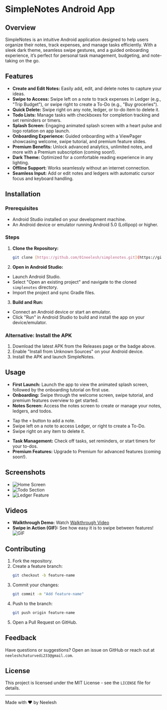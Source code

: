 # SimpleNotes Android App

## Overview
SimpleNotes is an intuitive Android application designed to help users organize their notes, track expenses, and manage tasks efficiently. With a sleek dark theme, seamless swipe gestures, and a guided onboarding experience, it’s perfect for personal task management, budgeting, and note-taking on the go.

## Features
- **Create and Edit Notes:** Easily add, edit, and delete notes to capture your ideas.
- **Swipe to Access:** Swipe left on a note to track expenses in Ledger (e.g., "Trip Budget"), or swipe right to create a To-Do (e.g., "Buy groceries").
- **Quick Delete:** Swipe right on any note, ledger, or to-do item to delete it.
- **Todo Lists:** Manage tasks with checkboxes for completion tracking and set reminders or timers.
- **Splash Screen:** Engaging animated splash screen with a heart pulse and logo rotation on app launch.
- **Onboarding Experience:** Guided onboarding with a ViewPager showcasing welcome, swipe tutorial, and premium feature slides.
- **Premium Benefits:** Unlock advanced analytics, unlimited notes, and more with a Premium subscription (coming soon!).
- **Dark Theme:** Optimized for a comfortable reading experience in any lighting.
- **Offline Support:** Works seamlessly without an internet connection.
- **Seamless Input:** Add or edit notes and ledgers with automatic cursor focus and keyboard handling.

## Installation

### Prerequisites
- Android Studio installed on your development machine.
- An Android device or emulator running Android 5.0 (Lollipop) or higher.

### Steps
1.  **Clone the Repository:**
    ```bash
    git clone [https://github.com/01neelesh/simplenotes.git](https://github.com/01neelesh/simplenotes.git)
    ```
2.  **Open in Android Studio:**
   * Launch Android Studio.
   * Select "Open an existing project" and navigate to the cloned `simplenotes` directory.
   * Import the project and sync Gradle files.
3.  **Build and Run:**
   * Connect an Android device or start an emulator.
   * Click "Run" in Android Studio to build and install the app on your device/emulator.

### Alternative: Install the APK
1.  Download the latest APK from the Releases page or the badge above.
2.  Enable "Install from Unknown Sources" on your Android device.
3.  Install the APK and launch SimpleNotes.

## Usage
-   **First Launch:** Launch the app to view the animated splash screen, followed by the onboarding tutorial on first use.
-   **Onboarding:** Swipe through the welcome screen, swipe tutorial, and premium features overview to get started.
-   **Notes Screen:** Access the notes screen to create or manage your notes, ledgers, and todos.
   * Tap the `+` button to add a note.
   * Swipe left on a note to access Ledger, or right to create a To-Do.
   * Swipe right on any item to delete it.
-   **Task Management:** Check off tasks, set reminders, or start timers for your to-dos.
-   **Premium Features:** Upgrade to Premium for advanced features (coming soon!).

## Screenshots
-   ![Home Screen](https://github.com/01neelesh/SimpleNotes/raw/main/assets/screenshorts/homeScreenSS.png)
-   ![Todo Section](https://github.com/01neelesh/SimpleNotes/blob/main/assets/screenshorts/todoSection.png?raw=true)
-   ![Ledger Feature](https://github.com/01neelesh/SimpleNotes/blob/main/assets/screenshorts/ledger%20section.png?raw=true)

## Videos
-   **Walkthrough Demo:** Watch [Walkthrough Video](https://drive.google.com/file/d/1brnRsVXQCigh2YBsIEBx_6mWw_5fstig/view?usp=sharing)
-   **Swipe in Action (GIF):** See how easy it is to swipe between features!
    ![GIF](https://github.com/01neelesh/SimpleNotes/blob/main/assets/swipe_gesture.gif?raw=true)

## Contributing
1.  Fork the repository.
2.  Create a feature branch:
    ```bash
    git checkout -b feature-name
    ```
3.  Commit your changes:
    ```bash
    git commit -m "Add feature-name"
    ```
4.  Push to the branch:
    ```bash
    git push origin feature-name
    ```
5.  Open a Pull Request on GitHub.

## Feedback
Have questions or suggestions? Open an issue on GitHub or reach out at `neeleshchaturvedi233@gmail.com`.

## License
This project is licensed under the MIT License - see the `LICENSE` file for details.

---
Made with ❤️ by Neelesh